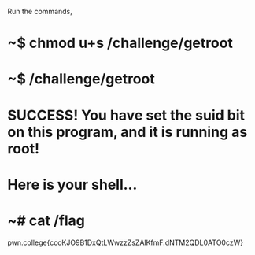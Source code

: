 Run the commands,
# ~$ chmod u+s /challenge/getroot
# ~$ /challenge/getroot
# SUCCESS! You have set the suid bit on this program, and it is running as root! 
# Here is your shell...
# ~# cat /flag
pwn.college{ccoKJO9B1DxQtLWwzzZsZAlKfmF.dNTM2QDL0ATO0czW}
